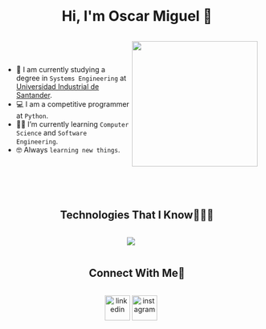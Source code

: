 
<div id="user-content-toc">
  <ul align="center">
    <summary><h1 style="display: inline-block">Hi, I'm Oscar Miguel 👋</h1></summary>
  </ul>
</div>

<picture> <img align="right" src="https://github.com/7oSkaaa/7oSkaaa/blob/main/Images/Right_Side.gif?raw=true" width = 250px></picture>

<br><br>

- :school: I am currently studying a degree in `Systems Engineering` at [Universidad Industrial de Santander](https://uis.edu.co/es/).
- :computer: I am a competitive programmer at `Python`.
- :student: I’m currently learning `Computer Science` and `Software Engineering`.
- :nerd_face: Always `learning new things`.
<br>
<br>
<br>


 <div id="user-content-toc">
  <ul align="center">
    <summary><h2 style="display: inline-block">Technologies That I Know👨🏻‍💻</h2></summary>
  </ul>
</div>

<p align="center">
  <a href="https://skillicons.dev">
    <img src="https://skillicons.dev/icons?i=git,github,vscode,py,r,matlab,c,java,js,css,html,postgres,mongodb,mysql&perline=7" />
  </a>
</p>

<div id="user-content-toc">
  <ul align="center">
    <summary><h2 style="display: inline-block">Connect With Me🤝</h2></summary>
  </ul>
</div>

<p align="center">
<a href="https://www.linkedin.com/in/oscar-miguel-13aab433a/" target="blank"><img align="center" src="https://user-images.githubusercontent.com/88904952/234979284-68c11d7f-1acc-4f0c-ac78-044e1037d7b0.png" alt="linkedin" height="50" width="50" /></a>
<a href="https://www.instagram.com/x_.nightcrawler._x/" target="blank"><img align="center" src="https://user-images.githubusercontent.com/88904952/234981169-2dd1e58f-4b7e-468c-8213-034ba62156c3.png" alt="instagram" height="50" width="50" /></a>
</p>

